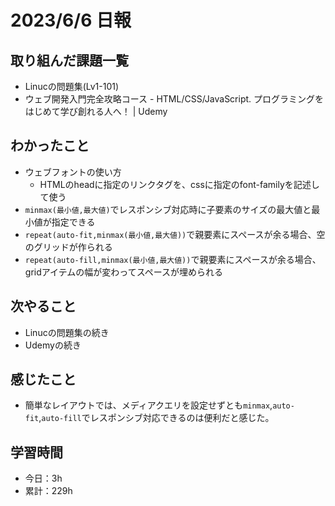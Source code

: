 # 2023/6/6 日報
## 取り組んだ課題一覧
- Linucの問題集(Lv1-101)
- ウェブ開発入門完全攻略コース - HTML/CSS/JavaScript. プログラミングをはじめて学び創れる人へ！ | Udemy

## わかったこと
- ウェブフォントの使い方
  - HTMLのheadに指定のリンクタグを、cssに指定のfont-familyを記述して使う
- `minmax(最小値,最大値)`でレスポンシブ対応時に子要素のサイズの最大値と最小値が指定できる
- `repeat(auto-fit,minmax(最小値,最大値))`で親要素にスペースが余る場合、空のグリッドが作られる
- `repeat(auto-fill,minmax(最小値,最大値))`で親要素にスペースが余る場合、gridアイテムの幅が変わってスペースが埋められる

## 次やること
- Linucの問題集の続き
- Udemyの続き

## 感じたこと
- 簡単なレイアウトでは、メディアクエリを設定せずとも`minmax`,`auto-fit`,`auto-fill`でレスポンシブ対応できるのは便利だと感じた。

## 学習時間
- 今日：3h
- 累計：229h
